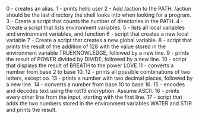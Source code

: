 0 - creates an alias.
1 - prints hello user
2 - Add /action to the PATH. /action should be the last directory the shell looks into when looking for a program.
3 - Create a script that counts the number of directories in the PATH.
4 - Create a script that lists environment variables.
5 - lists all local variables and environment variables, and function
6 - script that creates a new local variable
7 - Create a script that creates a new global variable.
8 - script that prints the result of the addition of 128 with the value stored in the environment variable TRUEKNOWLEDGE, followed by a new line.
9 - prints the result of POWER divided by DIVIDE, followed by a new line.
10 - script that displays the result of BREATH to the power LOVE
11 - converts a number from base 2 to base 10.
12 - prints all possible combinations of two letters, except oo.
13 - prints a number with two decimal places, followed by a new line.
14 - converts a number from base 10 to base 16.
15 - encodes and decodes text using the rot13 encryption. Assume ASCII.
16 - prints every other line from the input, starting with the first line.
17 - script that adds the two numbers stored in the environment variables WATER and STIR and prints the result.
